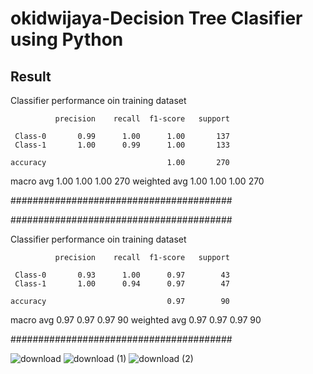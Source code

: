 # okidwijaya-Decision Tree Clasifier using Python

## Result
Classifier performance oin training dataset

              precision    recall  f1-score   support

     Class-0       0.99      1.00      1.00       137
     Class-1       1.00      0.99      1.00       133

    accuracy                           1.00       270
   macro avg       1.00      1.00      1.00       270
weighted avg       1.00      1.00      1.00       270

########################################


########################################

Classifier performance oin training dataset

              precision    recall  f1-score   support

     Class-0       0.93      1.00      0.97        43
     Class-1       1.00      0.94      0.97        47

    accuracy                           0.97        90
   macro avg       0.97      0.97      0.97        90
weighted avg       0.97      0.97      0.97        90

########################################


![download](https://user-images.githubusercontent.com/44255656/192131495-45c54ad5-5578-4bdd-aa05-dec587ca5c2c.png)
![download (1)](https://user-images.githubusercontent.com/44255656/192131498-5127636c-c9e0-411f-8b5f-d06659344203.png)
![download (2)](https://user-images.githubusercontent.com/44255656/192131499-3273e660-d18d-468c-9e26-2599b0eacd1f.png)

